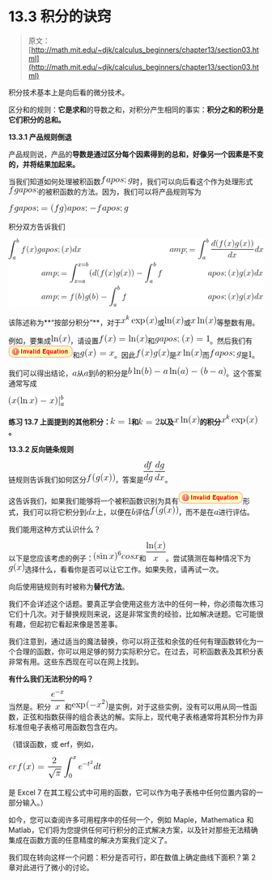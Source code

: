 # 13.3 积分的诀窍

> 原文： [http://math.mit.edu/~djk/calculus_beginners/chapter13/section03.html](http://math.mit.edu/~djk/calculus_beginners/chapter13/section03.html)

积分技术基本上是向后看的微分技术。

区分和的规则：**它是求和**的导数之和，对积分产生相同的事实：**积分之和的积分是它们积分的总和。**

**13.3.1 产品规则倒退**

产品规则说，产品的**导数是通过区分每个因素得到的总和，好像另一个因素是不变的，并将结果加起来。**

当我们知道如何处理被积函数![](img/tex-7b1e38618e3f0d5fbde3ed68e4da866f.gif)时，我们可以向后看这个作为处理形式![](img/tex-24092401eb8cd60cacfc06423a7ab024.gif)的被积函数的方法。因为，我们可以将产品规则写为

![](img/tex-c68eb2d4ebe7c6b0a57cfc1a1be49a72.gif)

积分双方告诉我们

![](img/tex-54d50734cb8d432856a84c00eb9be11b.gif)

该陈述称为**“按部分积分”**，对于![](img/tex-b98601a61d49b07c97b5c67c6ba6f1f4.gif)或![](img/tex-082b0e41ac5d0f86aa6e51587580f3b7.gif)或![](img/tex-2856d22922b11d5e062ffb70bd6f2adf.gif)等整数有用。

例如，要集成![](img/tex-082b0e41ac5d0f86aa6e51587580f3b7.gif)，请设置![](img/tex-f961510adf3549765e8838a7224f51bb.gif)和![](img/tex-1435edfb78ebfa5ca101addb5c9ae3be.gif)。然后我们有![](img/tex-4a5a2c4b7f84dc7cffe00543f62d046e.gif)和![](img/tex-1146e78611867431398a5122a81e2a6d.gif)。因此![](img/tex-a22cf5f67b36e36efde4073dcf96b435.gif)是![](img/tex-2856d22922b11d5e062ffb70bd6f2adf.gif)而![](img/tex-7b1e38618e3f0d5fbde3ed68e4da866f.gif)是![](img/tex-c4ca4238a0b923820dcc509a6f75849b.gif)。

我们可以得出结论，![](img/tex-0cc175b9c0f1b6a831c399e269772661.gif)从![](img/tex-0cc175b9c0f1b6a831c399e269772661.gif)到![](img/tex-92eb5ffee6ae2fec3ad71c777531578f.gif)的积分是![](img/tex-126a0e11b1c9c99c814110b7d25e383d.gif)。这个答案通常写成

![](img/tex-db0510fb02f8d2cbf46c7ed3b019d77d.gif)

**练习 13.7 上面提到的其他积分：![](img/tex-5c6f937eacd3732196734c56ec527fa4.gif)和![](img/tex-2d4dcf10084570378af72846cd24eee5.gif)以及![](img/tex-2856d22922b11d5e062ffb70bd6f2adf.gif)的积分![](img/tex-5f3f80e73214c1f00e7846112de3af17.gif)。**

**13.3.2 反向链条规则**

链规则告诉我们如何区分![](img/tex-8bc3a7e80988236e8f017205f413461c.gif)，答案是![](img/tex-d8ead864ac784f398382b1f9c1ea23ee.gif)。

这告诉我们，如果我们能够将一个被积函数识别为具有![](img/tex-6ebeb5843de44c88a24999aadec25229.gif)形式，我们可以将它积分到![](img/tex-acd2b09d39705a84bff035c18c9faea9.gif)上，以便在![](img/tex-92eb5ffee6ae2fec3ad71c777531578f.gif)评估![](img/tex-8bc3a7e80988236e8f017205f413461c.gif)，而不是在![](img/tex-0cc175b9c0f1b6a831c399e269772661.gif)进行评估。

我们能用这种方式认识什么？

以下是您应该考虑的例子：![](img/tex-754a802e379cb3cdda8132cb7e9e824f.gif)和![](img/tex-a62675ef850fc44d3628aee227194878.gif)。尝试猜测在每种情况下为![](img/tex-e84fec1e074026d6fa8e3155482c35c3.gif)选择什么，看看你是否可以让它工作。如果失败，请再试一次。

向后使用链规则有时被称为**替代方法**。

我们不会详述这个话题。要真正学会使用这些方法中的任何一种，你必须每次练习它们十几次。对于替换规则来说，这是非常宝贵的经验，比如解决谜题。它可能很有趣，但起初它看起来像是苦差事。

我们注意到，通过适当的魔法替换，你可以将正弦和余弦的任何有理函数转化为一个合理的函数，你可以用足够的努力实际积分它。在过去，可积函数表及其积分表非常有用。这些东西现在可以在网上找到。

**有什么我们无法积分的吗？**

当然是。积分![](img/tex-fcf0c44410ba41956feeba288dd67642.gif)和![](img/tex-c9e0a3c687f9350a1a9afbac0fab761b.gif)是实例，对于这些实例，没有可以用从同一性函数，正弦和指数获得的组合表达的解。实际上，现代电子表格通常将其积分作为非标准但电子表格可用函数包含在内。

（错误函数，或 erf，例如，

![](img/tex-3fdb3ae0b6441480345f602c97586614.gif)

是 Excel 7 在其工程公式中可用的函数，它可以作为电子表格中任何位置内容的一部分输入。）

如今，您可以查阅许多可用程序中的任何一个，例如 Maple，Mathematica 和 Matlab，它们将为您提供任何可行积分的正式解决方案，以及针对那些无法精确集成在函数方面的任意精度的解决方案我们定义了。

我们现在转向这样一个问题：积分是否可行，即在数值上确定曲线下面积？第 2 章对此进行了微小的讨论。